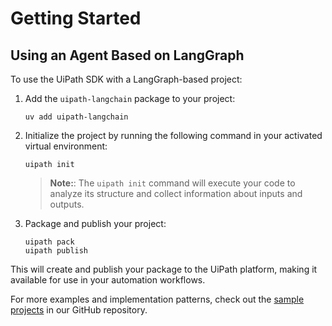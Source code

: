 # Getting Started

## Using an Agent Based on LangGraph

To use the UiPath SDK with a LangGraph-based project:

1. Add the `uipath-langchain` package to your project:

    ```shell
    uv add uipath-langchain
    ```

2. Initialize the project by running the following command in your activated virtual environment:

    ```shell
    uipath init
    ```

    > **Note:**: The `uipath init` command will execute your code to analyze its structure and collect information about inputs and outputs.

3. Package and publish your project:
    ```shell
    uipath pack
    uipath publish
    ```

This will create and publish your package to the UiPath platform, making it available for use in your automation workflows.

For more examples and implementation patterns, check out the [sample projects](https://github.com/UiPath/uipath-langchain-python/tree/main/samples) in our GitHub repository.
